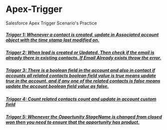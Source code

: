 # Apex-Trigger
Salesforce Apex Trigger Scenario's Practice

#####  [Trigger 1: Whenever a contact is created, update in Associated account object with the time stamp last modified on.](https://github.com/suriya-03/Apex-Trigger/blob/494314944a7968e6c05c8eaafe8dba827bf2b6b1/Trigger%201)
#####  [Trigger 2: When lead is created or Updated. Then check if the email is already there in existing contacts. If Email Already exists  throw the error.](https://github.com/suriya-03/Apex-Trigger/blob/f58ffd9b2cea4f497864c6163cc9ea035ee2681a/Trigger%202)  
#####  [Trigger 3: There is a boolean field in the account and also in contact if accounts all related contacts boolean field value is true means update true in the account. and if any one of the related contacts is false means update the account boolean field value as false.](https://github.com/suriya-03/Apex-Trigger/blob/8cfb50ca11f62a44905423e53b3f73d97af72325/Trigger%203)
#####  [Trigger 4: Count related contacts count and update in account custom field](https://github.com/suriya-03/Apex-Trigger/blob/4e91735ea82785b2308c46f4b4be16db041d4470/Trigger%204)
#####  [Trigger 5: Whenever the Opportunity StageName is changed from closed won then you need to ensure that the opportunity has product.](https://github.com/suriya-03/Apex-Trigger/blob/cc0c0f312dce6a13fd24af305bbfc400964cca8e/Trigger%205)
